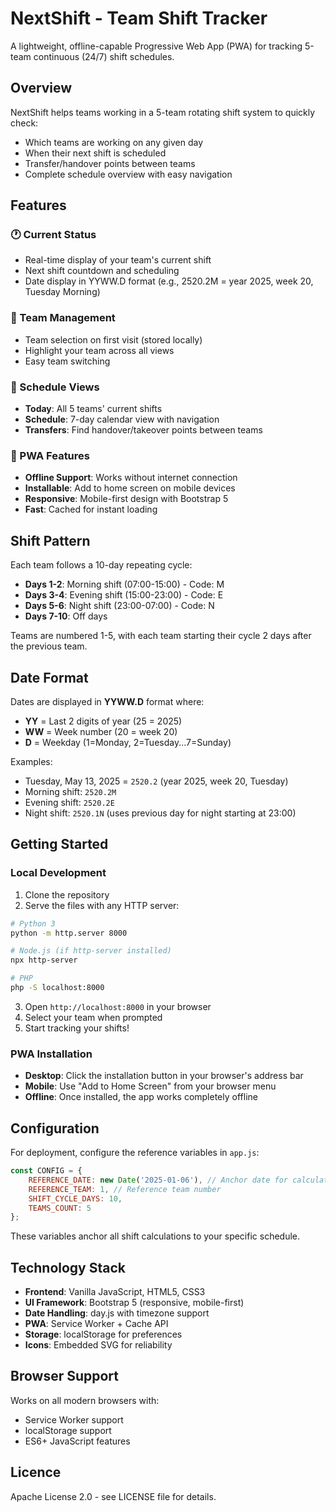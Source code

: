 # NextShift - Team Shift Tracker

A lightweight, offline-capable Progressive Web App (PWA) for tracking 5-team continuous (24/7) shift schedules.

## Overview

NextShift helps teams working in a 5-team rotating shift system to quickly check:
- Which teams are working on any given day
- When their next shift is scheduled
- Transfer/handover points between teams
- Complete schedule overview with easy navigation

## Features

### 🕐 Current Status
- Real-time display of your team's current shift
- Next shift countdown and scheduling
- Date display in YYWW.D format (e.g., 2520.2M = year 2025, week 20, Tuesday Morning)

### 👥 Team Management
- Team selection on first visit (stored locally)
- Highlight your team across all views
- Easy team switching

### 📅 Schedule Views
- **Today**: All 5 teams' current shifts
- **Schedule**: 7-day calendar view with navigation
- **Transfers**: Find handover/takeover points between teams

### 📱 PWA Features
- **Offline Support**: Works without internet connection
- **Installable**: Add to home screen on mobile devices
- **Responsive**: Mobile-first design with Bootstrap 5
- **Fast**: Cached for instant loading

## Shift Pattern

Each team follows a 10-day repeating cycle:
- **Days 1-2**: Morning shift (07:00-15:00) - Code: M
- **Days 3-4**: Evening shift (15:00-23:00) - Code: E
- **Days 5-6**: Night shift (23:00-07:00) - Code: N
- **Days 7-10**: Off days

Teams are numbered 1-5, with each team starting their cycle 2 days after the previous team.

## Date Format

Dates are displayed in **YYWW.D** format where:
- **YY** = Last 2 digits of year (25 = 2025)
- **WW** = Week number (20 = week 20)  
- **D** = Weekday (1=Monday, 2=Tuesday...7=Sunday)

Examples:
- Tuesday, May 13, 2025 = `2520.2` (year 2025, week 20, Tuesday)
- Morning shift: `2520.2M`
- Evening shift: `2520.2E` 
- Night shift: `2520.1N` (uses previous day for night starting at 23:00)

## Getting Started

### Local Development

1. Clone the repository
2. Serve the files with any HTTP server:

```bash
# Python 3
python -m http.server 8000

# Node.js (if http-server installed)
npx http-server

# PHP
php -S localhost:8000
```

3. Open `http://localhost:8000` in your browser
4. Select your team when prompted
5. Start tracking your shifts!

### PWA Installation

- **Desktop**: Click the installation button in your browser's address bar
- **Mobile**: Use "Add to Home Screen" from your browser menu
- **Offline**: Once installed, the app works completely offline

## Configuration

For deployment, configure the reference variables in `app.js`:

```javascript
const CONFIG = {
    REFERENCE_DATE: new Date('2025-01-06'), // Anchor date for calculations
    REFERENCE_TEAM: 1, // Reference team number
    SHIFT_CYCLE_DAYS: 10,
    TEAMS_COUNT: 5
};
```

These variables anchor all shift calculations to your specific schedule.

## Technology Stack

- **Frontend**: Vanilla JavaScript, HTML5, CSS3
- **UI Framework**: Bootstrap 5 (responsive, mobile-first)
- **Date Handling**: day.js with timezone support
- **PWA**: Service Worker + Cache API
- **Storage**: localStorage for preferences
- **Icons**: Embedded SVG for reliability

## Browser Support

Works on all modern browsers with:
- Service Worker support
- localStorage support
- ES6+ JavaScript features

## Licence

Apache License 2.0 - see LICENSE file for details.